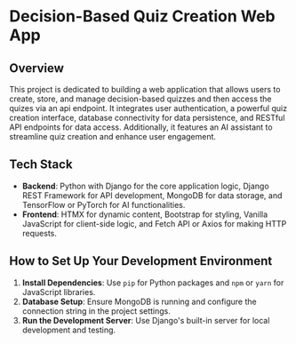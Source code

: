 # Decision-Based Quiz Creation Web App

## Overview

This project is dedicated to building a web application that allows users to create, store, and manage decision-based quizzes and then access the quizes via an api endpoint. It integrates user authentication, a powerful quiz creation interface, database connectivity for data persistence, and RESTful API endpoints for data access. Additionally, it features an AI assistant to streamline quiz creation and enhance user engagement.


## Tech Stack

- **Backend**: Python with Django for the core application logic, Django REST Framework for API development, MongoDB for data storage, and TensorFlow or PyTorch for AI functionalities.
- **Frontend**: HTMX for dynamic content, Bootstrap for styling, Vanilla JavaScript for client-side logic, and Fetch API or Axios for making HTTP requests.

## How to Set Up Your Development Environment

1. **Install Dependencies**: Use `pip` for Python packages and `npm` or `yarn` for JavaScript libraries.
2. **Database Setup**: Ensure MongoDB is running and configure the connection string in the project settings.
3. **Run the Development Server**: Use Django's built-in server for local development and testing.

